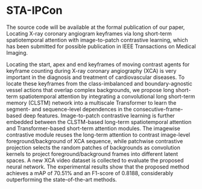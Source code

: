 # STA-IPCon
The source code will be available at the formal publication of our paper, Locating X-ray coronary angiogram keyframes via long short-term spatiotemporal attention with image-to-patch contrastive learning, which has been submitted for possible publication in IEEE Transactions on Medical Imaging.

Locating the start, apex and end keyframes of moving contrast agents for keyframe counting during X-ray coronary angiography (XCA) is very important in the diagnosis and treatment of cardiovascular diseases. To locate these keyframes from the class-imbalanced and boundary-agnostic vessel actions that overlap complex backgrounds, we propose long short-term spatiotemporal attention by integrating a convolutional long short-term memory (CLSTM) network into a multiscale Transformer to learn the segment- and sequence-level dependences in the consecutive-frame-based deep features. Image-to-patch contrastive learning is further embedded between the CLSTM-based long-term spatiotemporal attention and Transformer-based short-term attention modules. The imagewise contrastive module reuses the long-term attention to contrast image-level foreground/background of XCA sequence, while patchwise contrastive projection selects the random patches of backgrounds as convolution kernels to project foreground/background frames into different latent spaces. A new XCA video dataset is collected to evaluate the proposed neural network. The experimental results show that the proposed method achieves a mAP of 70.51\% and an F1-score of 0.8188, considerably outperforming the state-of-the-art methods.

